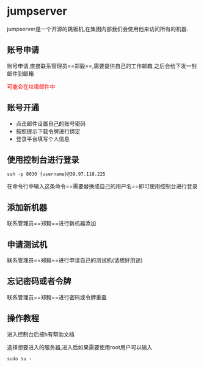 # jumpserver
jumpserver是一个开源的跳板机,在集团内部我们会使用他来访问所有的机器.

## 账号申请
账号申请,直接联系管理员==郑毅==,需要提供自己的工作邮箱,之后会给下发一封邮件到邮箱<div style="color:red">可能会在垃圾邮件中</div>

## 账号开通
- 点击邮件设置自己的账号密码
- 按照提示下载令牌进行绑定
- 登录平台填写个人信息

## 使用控制台进行登录

```
ssh -p 8030 {username}@39.97.118.225
```
在命令行中输入这条命令==需要替换成自己的用户名==即可使用控制台进行登录

## 添加新机器
联系管理员==郑毅==进行新机器添加

## 申请测试机
联系管理员==郑毅==进行申请自己的测试机(请想好用途)

## 忘记密码或者令牌
联系管理员==郑毅==进行密码或令牌重置

## 操作教程

进入控制台后按h有帮助文档

选择想要进入的服务器,进入后如果需要使用root用户可以输入
```
sudo su -
```